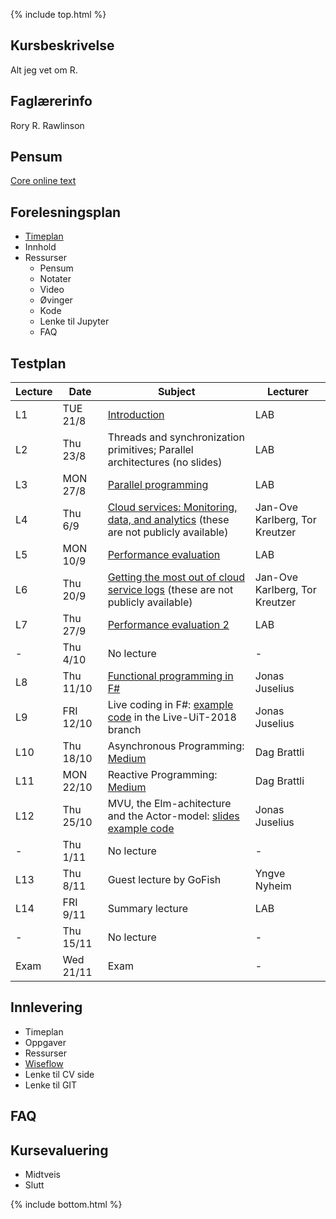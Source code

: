 {% include top.html %}
<!--For å endre fagtittel, fagundertittel, bakgrunn og fagbilde gjør endringer i config.yml->
<!--Gjør endringer under her-->



## Kursbeskrivelse 

Alt jeg vet om R.

## Faglærerinfo
Rory R. Rawlinson
## Pensum
[Core online text](https://www.core-econ.org/the-economy/book/text/0-3-contents.html)

## Forelesningsplan
- [Timeplan](http://timeplan.uit.no/emne_timeplan.php?sem=21h&module%5B%5D=SOK-1004-1)
- Innhold
- Ressurser
  - Pensum
  - Notater
  - Video
  - Øvinger
  - Kode
  - Lenke til Jupyter
  - FAQ


## Testplan

| Lecture | Date      | Subject                                                              | Lecturer  |
|---------|-----------|----------------------------------------------------------------------|-----------|
| L1      | TUE 21/8  | [Introduction](lectures/01-introduction.pptx)                        | LAB       |
| L2      | Thu 23/8  | Threads and synchronization primitives; Parallel architectures (no slides) | LAB |
| L3      | MON 27/8  | [Parallel programming](lectures/03-parallel-programs.pptx)           | LAB        |
| L4      | Thu 6/9   | [Cloud services: Monitoring, data, and analytics](https://github.com/uit-inf-2202-f18/private-lecture-notes) (these are not publicly available) | Jan-Ove Karlberg, Tor Kreutzer |
| L5      | MON 10/9  | [Performance evaluation](lectures/05-performance-evaluation.pptx)    | LAB       |
| L6      | Thu 20/9  | [Getting the most out of cloud service logs](https://github.com/uit-inf-2202-f18/private-lecture-notes) (these are not publicly available) | Jan-Ove Karlberg, Tor Kreutzer |
| L7      | Thu 27/9  | [Performance evaluation 2](lectures/07-performance-evaluation2.pptx) | LAB       |
| -       | Thu 4/10  | No lecture                                                           | -         |
| L8      | Thu 11/10 | [Functional programming in F#](lectures/08-fsharp.pdf)                | Jonas Juselius |
| L9      | FRI 12/10 | Live coding in F#: [example code](https://github.com/juselius/FSharpByExample) in the Live-UiT-2018 branch | Jonas Juselius |
| L10     | Thu 18/10 | Asynchronous Programming: [Medium](https://medium.com/@dagbrattli/asynchronicity-in-f-eb4c952f0035) | Dag Brattli |
| L11     | MON 22/10 | Reactive Programming: [Medium](https://medium.com/@dagbrattli/4540377d02fa)           | Dag Brattli |
| L12     | Thu 25/10 | MVU, the Elm-achitecture and the Actor-model: [slides]( https://github.com/juselius/FSharpByExample/tree/master/slides) [example code](https://github.com/juselius/FSharpByExample)  | Jonas Juselius |
| -       | Thu 1/11  | No lecture                                    | -         |
| L13     | Thu 8/11  | Guest lecture by GoFish                       | Yngve Nyheim | 
| L14     | FRI 9/11  | Summary lecture                               | LAB       |
| -       | Thu 15/11 | No lecture                                    | -         |
| Exam    | Wed 21/11 | Exam                                          | -         |

## Innlevering
- Timeplan
- Oppgaver
- Ressurser
- [Wiseflow](https://europe.wiseflow.net/login/license/6)
- Lenke til CV side
- Lenke til GIT

## FAQ

## Kursevaluering
- Midtveis
- Slutt




<!--Gjør endringer over her-->
{% include bottom.html %}


























